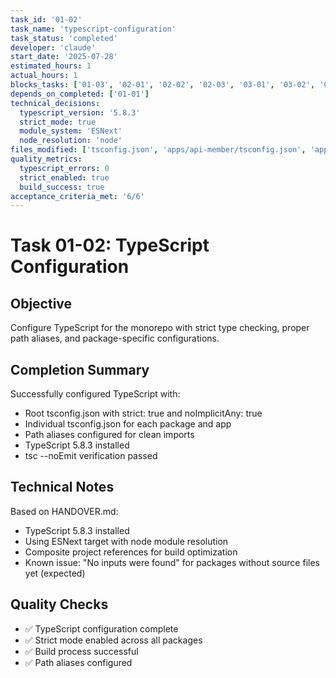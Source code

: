 ```yaml
---
task_id: '01-02'
task_name: 'typescript-configuration'
task_status: 'completed'
developer: 'claude'
start_date: '2025-07-28'
estimated_hours: 1
actual_hours: 1
blocks_tasks: ['01-03', '02-01', '02-02', '02-03', '03-01', '03-02', '04-01', '04-02', '05-01', '05-02', '06-01']
depends_on_completed: ['01-01']
technical_decisions:
  typescript_version: '5.8.3'
  strict_mode: true
  module_system: 'ESNext'
  node_resolution: 'node'
files_modified: ['tsconfig.json', 'apps/api-member/tsconfig.json', 'apps/api-admin/tsconfig.json', 'apps/web-member/tsconfig.json', 'apps/web-admin/tsconfig.json', 'packages/shared/tsconfig.json', 'packages/ui/tsconfig.json', 'packages/infra/tsconfig.json']
quality_metrics:
  typescript_errors: 0
  strict_enabled: true
  build_success: true
acceptance_criteria_met: '6/6'
---
```


# Task 01-02: TypeScript Configuration

## Objective

Configure TypeScript for the monorepo with strict type checking, proper path aliases, and package-specific configurations.

## Completion Summary

Successfully configured TypeScript with:
- Root tsconfig.json with strict: true and noImplicitAny: true
- Individual tsconfig.json for each package and app
- Path aliases configured for clean imports
- TypeScript 5.8.3 installed
- tsc --noEmit verification passed

## Technical Notes

Based on HANDOVER.md:
- TypeScript 5.8.3 installed
- Using ESNext target with node module resolution
- Composite project references for build optimization
- Known issue: "No inputs were found" for packages without source files yet (expected)

## Quality Checks

- ✅ TypeScript configuration complete
- ✅ Strict mode enabled across all packages
- ✅ Build process successful
- ✅ Path aliases configured